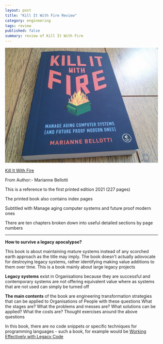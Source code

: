```yaml
---
layout: post
title: "Kill It With Fire Review"
category: engineering
tags: review
published: false
summary: review of Kill It With Fire
---
```


![Kill It With Fire](/public/kitwf.jpg)

[Kill It With Fire](https://nostarch.com/kill-it-fire)

From Author:- Marianne Bellotti

This is a reference to the first printed edition 2021 (227 pages)

The printed book also contains index pages

Subtitled with Manage aging computer systems and future proof modern ones

There are ten chapters broken down into useful detailed sections by page numbers 

---

**How to survive a legacy apocalypse?**

This book is about maintaining mature systems instead of any scorched earth approach as the title may imply.
The book doesn't actually adovocate for destroying legacy systems, rather identifying making value additions to them over time. 
This is a book mainly about large legacy projects

**Legacy systems** exist in Organisations because they are successful and contemporary systems are not offering equivalent value 
where as systems that are not used can simply be turned off

**The main contents** of the book are engineering transformation strategies that can be applied to Organisations of People with these questions 
What the stages are?
What the problems and messes are?
What solutions can be applied?
What the costs are?
Thought exercises around the above questions


In this book, there are no code snippets or specific techniques for programming languages - such a book, for example would be 
[Working Effectively with Legacy Code](https://www.oreilly.com/library/view/working-effectively-with/0131177052/)

